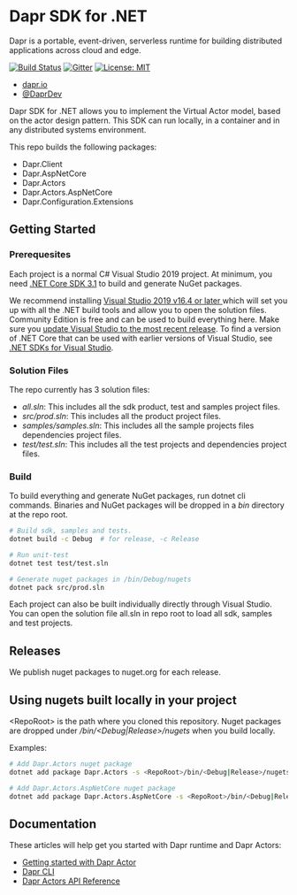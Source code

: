 # Dapr SDK for .NET

Dapr is a portable, event-driven, serverless runtime for building distributed applications across cloud and edge.

[![Build Status](https://github.com/dapr/dotnet-sdk/workflows/build/badge.svg)](https://github.com/dapr/dotnet-sdk/actions?workflow=build)
[![Gitter](https://badges.gitter.im/Dapr/community.svg)](https://gitter.im/Dapr/community?utm_source=badge&utm_medium=badge&utm_campaign=pr-badge)
[![License: MIT](https://img.shields.io/badge/License-MIT-yellow.svg)](https://opensource.org/licenses/MIT)

- [dapr.io](https://dapr.io)
- [@DaprDev](https://twitter.com/DaprDev)


Dapr SDK for .NET allows you to implement the Virtual Actor model, based on the actor design pattern. This SDK can run locally, in a container and in any distributed systems environment.

This repo builds the following packages:

- Dapr.Client
- Dapr.AspNetCore
- Dapr.Actors
- Dapr.Actors.AspNetCore
- Dapr.Configuration.Extensions

## Getting Started

### Prerequesites

Each project is a normal C# Visual Studio 2019 project. At minimum, you need [.NET Core SDK 3.1](https://dotnet.microsoft.com/download/dotnet-core/3.1) to build and generate NuGet packages.

We recommend installing [Visual Studio 2019 v16.4 or later ](https://www.visualstudio.com/vs/) which will set you up with all the .NET build tools and allow you to open the solution files. Community Edition is free and can be used to build everything here.
Make sure you [update Visual Studio to the most recent release](https://docs.microsoft.com/visualstudio/install/update-visual-studio). To find a version of .NET Core that can be used with earlier versions of Visual Studio, see [.NET SDKs for Visual Studio](https://dotnet.microsoft.com/download/visual-studio-sdks).

### Solution Files
The repo currently has 3 solution files:
- *all.sln*: This includes all the sdk product, test and samples project files.
- *src/prod.sln*: This includes all the product project files.
- *samples/samples.sln*: This includes all the sample projects files dependencies project files.
- *test/test.sln*: This includes all the test projects and dependencies project files.

### Build

To build everything and generate NuGet packages, run dotnet cli commands. Binaries and NuGet packages will be dropped in a *bin* directory at the repo root.

```bash
# Build sdk, samples and tests.
dotnet build -c Debug  # for release, -c Release

# Run unit-test
dotnet test test/test.sln

# Generate nuget packages in /bin/Debug/nugets
dotnet pack src/prod.sln
```

Each project can also be built individually directly through Visual Studio. You can open the solution file all.sln in repo root to load all sdk, samples and test projects.

## Releases

We publish nuget packages to nuget.org for each release.

## Using nugets built locally in your project

\<RepoRoot\> is the path where you cloned this repository.
Nuget packages are dropped under *<RepoRoot>/bin/<Debug|Release>/nugets* when you build locally.

Examples:
```bash
# Add Dapr.Actors nuget package
dotnet add package Dapr.Actors -s <RepoRoot>/bin/<Debug|Release>/nugets

# Add Dapr.Actors.AspNetCore nuget package
dotnet add package Dapr.Actors.AspNetCore -s <RepoRoot>/bin/<Debug|Release>/nugets
```

## Documentation

These articles will help get you started with Dapr runtime and Dapr Actors:

- [Getting started with Dapr Actor](docs/get-started-dapr-actor.md)
- [Dapr CLI](https://github.com/dapr/cli)
- [Dapr Actors API Reference](https://github.com/dapr/docs/blob/master/reference/api/actors.md)
